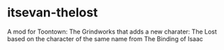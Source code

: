 # itsevan-thelost
 A mod for Toontown: The Grindworks that adds a new charater: The Lost based on the character of the same name from The Binding of Isaac
